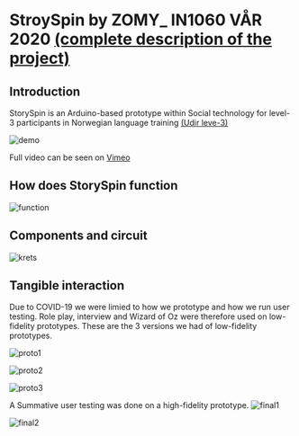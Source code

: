 # StroySpin by ZOMY_ IN1060 VÅR 2020 <a href="https://www.uio.no/studier/emner/matnat/ifi/IN1060/v20/prosjekter-20/zomy/index.html">(complete description of the project)</a>
<h2>Introduction</h2>
StorySpin is an Arduino-based prototype within Social technology for level-3 participants in Norwegian language training <a href="https://www.udir.no/lk20/nor07-02/kompetansemaal-og-vurdering/kv101">(Udir leve-3)</a>
<br>

![demo](https://user-images.githubusercontent.com/62013327/108325299-3cf53480-71c9-11eb-870e-b2544a2e6e73.gif)

Full video can be seen on <a href = "https://vimeo.com/422229195">Vimeo</a>


<h2>How does StorySpin function</h2>

![function](https://user-images.githubusercontent.com/62013327/108324269-f81cce00-71c7-11eb-90ae-5d47bd54c027.jpg)

<h2>Components and circuit</h2>

![krets](https://user-images.githubusercontent.com/62013327/108324261-f521dd80-71c7-11eb-8ab3-5e4a77349b88.png)


<h2>Tangible interaction</h2>
Due to COVID-19 we were limied to how we prototype and how we run user testing. Role play, interview and Wizard of Oz were therefore used on low-fidelity prototypes. 
These are the 3 versions we had of low-fidelity prototypes.

![proto1](https://user-images.githubusercontent.com/62013327/108324239-edfacf80-71c7-11eb-9f7d-93522791923b.png)

![proto2](https://user-images.githubusercontent.com/62013327/108324252-f18e5680-71c7-11eb-87a3-298e093c26f5.png)

![proto3](https://user-images.githubusercontent.com/62013327/108324193-e0454a00-71c7-11eb-9017-5ffa3dbce648.png)


A Summative user testing was done on a high-fidelity prototype.
![final1](https://user-images.githubusercontent.com/62013327/108323418-f0a8f500-71c6-11eb-8ff2-182a7ce3459f.png)

![final2](https://user-images.githubusercontent.com/62013327/108323785-5f864e00-71c7-11eb-85c0-7d0b394d5262.png)


